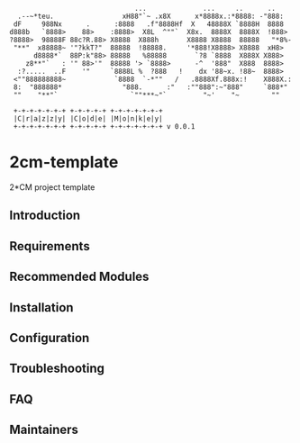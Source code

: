 ```ascii
                               ...              ...     ..      ..
  .--~*teu.                 xH88"`~ .x8X      x*8888x.:*8888: -"888:
 dF     988Nx      .      :8888   .f"8888Hf  X   48888X `8888H  8888
d888b   `8888>    88>    :8888>  X8L  ^""`  X8x.  8888X  8888X  !888>
?8888>  98888F 88c?R.88> X8888  X888h       X8888 X8888  88888   "*8%-
 "**"  x88888~ '"?kkT?"  88888  !88888.     '*888!X8888> X8888  xH8>
      d8888*`  88P:k"88> 88888   %88888       `?8 `8888  X888X X888>
    z8**"`   : '" 88>'"  88888 '> `8888>      -^  '888"  X888  8888>
  :?.....  ..F    '"     `8888L %  ?888   !    dx '88~x. !88~  8888>
 <""888888888~            `8888  `-*""   /   .8888Xf.888x:!    X888X.:
 8:  "888888*               "888.      :"   :""888":~"888"     `888*"
 ""    "**"`                  `""***~"`         "~'    "~        ""

 +-+-+-+-+-+-+ +-+-+-+-+ +-+-+-+-+-+-+
 |C|r|a|z|z|y| |C|o|d|e| |M|o|n|k|e|y|
 +-+-+-+-+-+-+ +-+-+-+-+ +-+-+-+-+-+-+ v 0.0.1
```

# 2cm-template

2\*CM project template

## Introduction

## Requirements

## Recommended Modules

## Installation

## Configuration

## Troubleshooting

## FAQ

## Maintainers
